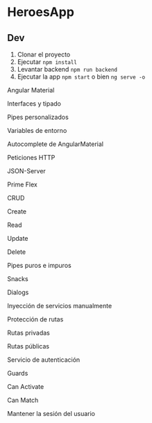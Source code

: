 # HeroesApp

## Dev

1. Clonar el proyecto
2. Ejecutar ```npm install```
3. Levantar backend ```npm run backend```
4. Ejecutar la app ```npm start``` o bien ```ng serve -o```

Angular Material

Interfaces y tipado

Pipes personalizados

Variables de entorno

Autocomplete de AngularMaterial

Peticiones HTTP

JSON-Server

Prime Flex

CRUD

Create

Read

Update

Delete

Pipes puros e impuros

Snacks

Dialogs

Inyección de servicios manualmente

Protección de rutas

Rutas privadas

Rutas públicas

Servicio de autenticación

Guards

Can Activate

Can Match

Mantener la sesión del usuario
